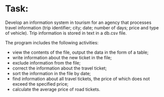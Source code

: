 # Task:
Develop an information system in tourism for an agency that processes travel information (trip identifier; city; date; number of days; price and type of vehicle). Trip information is stored in text in a db.csv file.

The program includes the following activities:
* view the contents of the file, output the data in the form of a table;
* write information about the new ticket in the file;
* exclude information from the file;
* correct the information about the travel ticket;
* sort the information in the file by date;
* find information about all travel tickets, the price of which does not exceed the specified price;
* calculate the average price of road tickets.


